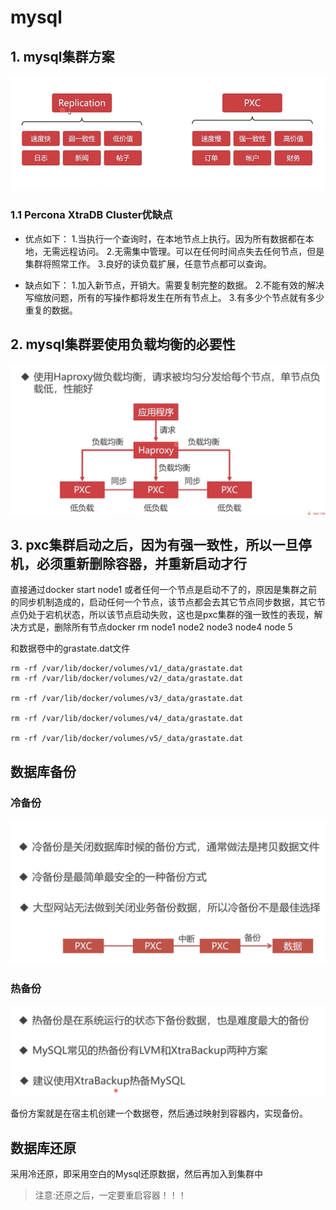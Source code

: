 # mysql

## 1. mysql集群方案

![](/assets/devops/mysql/1.png)

### 1.1 Percona XtraDB Cluster优缺点
* 优点如下：
 1.当执行一个查询时，在本地节点上执行。因为所有数据都在本地，无需远程访问。
 2.无需集中管理。可以在任何时间点失去任何节点，但是集群将照常工作。
 3.良好的读负载扩展，任意节点都可以查询。

* 缺点如下：
 1.加入新节点，开销大。需要复制完整的数据。
 2.不能有效的解决写缩放问题，所有的写操作都将发生在所有节点上。
 3.有多少个节点就有多少重复的数据。

## 2. mysql集群要使用负载均衡的必要性

![](/assets/docker/mysql/2.png)

## 3. pxc集群启动之后，因为有强一致性，所以一旦停机，必须重新删除容器，并重新启动才行

直接通过docker start node1 或者任何一个节点是启动不了的，原因是集群之前的同步机制造成的，启动任何一个节点，该节点都会去其它节点同步数据，其它节点仍处于宕机状态，所以该节点启动失败，这也是pxc集群的强一致性的表现，解决方式是，删除所有节点docker rm node1 node2 node3 node4 node 5

和数据卷中的grastate.dat文件

```
rm -rf /var/lib/docker/volumes/v1/_data/grastate.dat
rm -rf /var/lib/docker/volumes/v2/_data/grastate.dat

rm -rf /var/lib/docker/volumes/v3/_data/grastate.dat

rm -rf /var/lib/docker/volumes/v4/_data/grastate.dat

rm -rf /var/lib/docker/volumes/v5/_data/grastate.dat
```

## 数据库备份

### 冷备份

![](/assets/mysql/21.png)

### 热备份

![](/assets/mysql/22.png)

备份方案就是在宿主机创建一个数据卷，然后通过映射到容器内，实现备份。

## 数据库还原
采用冷还原，即采用空白的Mysql还原数据，然后再加入到集群中
> 注意:还原之后，一定要重启容器！！！

